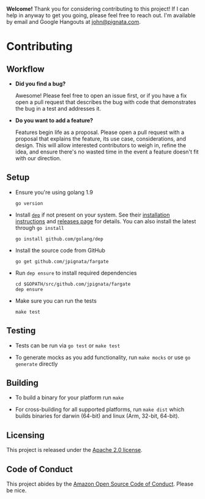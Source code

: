 **Welcome!** Thank you for considering contributing to this project! If I can
help in anyway to get you going, please feel free to reach out. I'm available by
email and Google Hangouts at john@pignata.com.

# Contributing

## Workflow

- **Did you find a bug?**

  Awesome! Please feel free to open an issue first, or if you have a fix open a
  pull request that describes the bug with code that demonstrates the bug in a
  test and addresses it.

- **Do you want to add a feature?**

  Features begin life as a proposal. Please open a pull request with a proposal
  that explains the feature, its use case, considerations, and design. This will
  allow interested contributors to weigh in, refine the idea, and ensure there's
  no wasted time in the event a feature doesn't fit with our direction.

## Setup

- Ensure you're using golang 1.9

  ```console
  go version
  ```

- Install [`dep`][dep] if not present on your system. See their [installation
  instructions][dep-install] and [releases page][dep-releases] for details. You
  can also install the latest through `go install`

  ```console
  go install github.com/golang/dep
  ```

- Install the source code from GitHub

  ```console
  go get github.com/jpignata/fargate
  ```

- Run `dep ensure` to install required dependencies

  ```console
  cd $GOPATH/src/github.com/jpignata/fargate
  dep ensure
  ```

- Make sure you can run the tests

  ```console
  make test
  ```

## Testing

- Tests can be run via `go test` or `make test`

- To generate mocks as you add functionality, run `make mocks` or use `go
  generate` directly

## Building

- To build a binary for your platform run `make`

- For cross-building for all supported platforms, run `make dist` which builds
  binaries for darwin (64-bit) and linux (Arm, 32-bit, 64-bit).

## Licensing

This project is released under the [Apache 2.0 license][apache].

## Code of Conduct

This project abides by the [Amazon Open Source Code of Conduct][amzn-coc].
Please be nice.

[dep]: https://golang.github.io/dep
[dep-install]: https://golang.github.io/dep/docs/installation.html
[dep-releases]: https://github.com/golang/dep/releases
[amzn-coc]: https://aws.github.io/code-of-conduct
[apache]: http://aws.amazon.com/apache-2-0/
